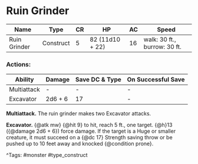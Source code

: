 # Ruin Grinder

| Name | Type | CR | HP | AC | Speed |
|------|------|----|----|----|-------|
| Ruin Grinder | Construct | 5 | 82 (11d10 + 22) | 16 | walk: 30 ft., burrow: 30 ft. |

### Actions:

| Ability | Damage | Save DC & Type | On Successful Save |
|---------|--------|----------------|--------------------|
| Multiattack | - | - | - |
| Excavator | 2d6 + 6 | 17 | - |


**Multiattack.** The ruin grinder makes two Excavator attacks.

**Excavator.** {@atk mw} {@hit 9} to hit, reach 5 ft., one target. {@h}13 ({@damage 2d6 + 6}) force damage. If the target is a Huge or smaller creature, it must succeed on a {@dc 17} Strength saving throw or be pushed up to 10 feet away and knocked {@condition prone}.

^Tags: #monster #type_construct
